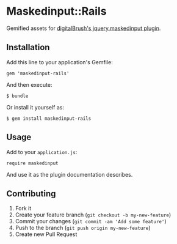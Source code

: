 # Maskedinput::Rails

Gemified assets for [digitalBrush's jquery.maskedinput plugin](http://digitalbush.com/projects/masked-input-plugin/).

## Installation

Add this line to your application's Gemfile:

    gem 'maskedinput-rails'

And then execute:

    $ bundle

Or install it yourself as:

    $ gem install maskedinput-rails

## Usage

Add to your `application.js`:

    require maskedinput

And use it as the plugin documentation describes.

## Contributing

1. Fork it
2. Create your feature branch (`git checkout -b my-new-feature`)
3. Commit your changes (`git commit -am 'Add some feature'`)
4. Push to the branch (`git push origin my-new-feature`)
5. Create new Pull Request
